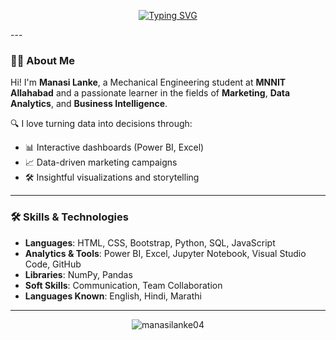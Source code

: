 <p align="center">
<a href="https://github.com/manasilanke04">
<img src="https://readme-typing-svg.demolab.com?font=IBM+Plex+Mono&duration=2500&pause=800&color=0000FF&background=000000&width=700&lines=Hi%2C+I'm+Manasi+Lanke;Aspiring+Business+Analyst+%7C+Data+Enthusiast;Power+BI+%7C+Excel+%7C+Python+%7C+SQL;Welcome+to+my+GitHub+Profile!" alt="Typing SVG" />
</a>
</p>
---

### 👩‍💻 About Me

Hi! I'm **Manasi Lanke**, a Mechanical Engineering student at **MNNIT Allahabad** and a passionate learner in the fields of **Marketing**, **Data Analytics**, and **Business Intelligence**.

🔍 I love turning data into decisions through:
- 📊 Interactive dashboards (Power BI, Excel)
- 📈 Data-driven marketing campaigns
- 🛠️ Insightful visualizations and storytelling

---

### 🛠️ Skills & Technologies

- **Languages**: HTML, CSS, Bootstrap, Python, SQL, JavaScript  
- **Analytics & Tools**: Power BI, Excel, Jupyter Notebook, Visual Studio Code, GitHub  
- **Libraries**: NumPy, Pandas  
- **Soft Skills**: Communication, Team Collaboration  
- **Languages Known**: English, Hindi, Marathi



---


<p align="center">
  <img src="https://komarev.com/ghpvc/?username=manasilanke04&label=Profile%20views&color=brightgreen&style=flat" alt="manasilanke04" />
</p>
